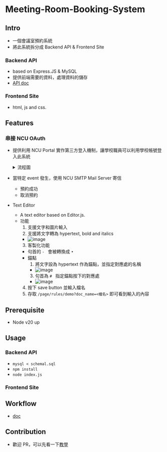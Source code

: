 # Meeting-Room-Booking-System
## Intro
- 一個會議室預約系統
- 將此系統拆分成 Backend API & Frontend Site
### Backend API
- based on Express.JS & MySQL
- 提供前端需要的資料，處理資料的儲存
- <a href='https://github.com/tommygood/Meeting-Room-Booking-System/blob/main/doc/api.md'>API doc</a>
### Frontend Site
- html, js and css.
## Features
### 串接 NCU OAuth
- 提供利用 NCU Portal 實作第三方登入機制，讓學校職員可以利用學校帳號登入此系統

  <details>
    <summary>流程圖</summary>

    ![image](https://github.com/user-attachments/assets/f62dd386-0089-4614-8aef-a58b838188a3)
  </details>

- 當特定 event 發生，使用 NCU SMTP Mail Server 寄信
  - 預約成功
  - 取消預約
- Text Editor
  - A text editor based on Editor.js.
  - 功能
    1. 支援文字和圖片輸入
    2. 支援將文字轉為 hypertext, bold and italics
      - ![image](https://github.com/user-attachments/assets/950ae35c-ba8e-4f21-95f6-651d822fed12)
    3. 客製化功能
      - 句首的 `- ` 會被轉換成 `• `
      - 錨點
        1. 將文字設為 hypertext 作為錨點，並指定對應處的名稱
        - ![image](https://github.com/user-attachments/assets/7999edfc-b1ad-4bc6-acd0-e8ac2c43cbc0)
        3. 句首為 `# ` 指定錨點按下的對應處
        - ![image](https://github.com/user-attachments/assets/3e7e3f75-16a6-4a18-b161-9c92c31a5e92)
    4. 按下 save button 並輸入檔名
    5. 存取 `/page/rules/demo?doc_name=<檔名>` 即可看到輸入的內容
## Prerequisite
- Node v20 up
## Usage
### Backend API
- `mysql < schemal.sql`
- `npm install`
- `node index.js`
### Frontend Site
## Workflow
- <a href='https://github.com/tommygood/Meeting-Room-Booking-System/blob/main/doc/workflow.md'>doc</a>
## Contribution
- 歡迎 PR，可以先看一下<a href="https://github.com/tommygood/Meeting-Room-Booking-System/blob/main/doc/contribution.md">教學</a>
